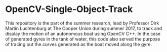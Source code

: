 # OpenCV-Single-Object-Track
This repository is the part of the summer research, lead by Professor Dirk Martin Luchtenburg at The Cooper Union during summer 2017, to track and display the motion of an autonomous boat using OpenCV C++.  In the case of generated gyres in the tank of water, this code also served the purpose of tracing out the curves generated as the boat moved along the gyre.
